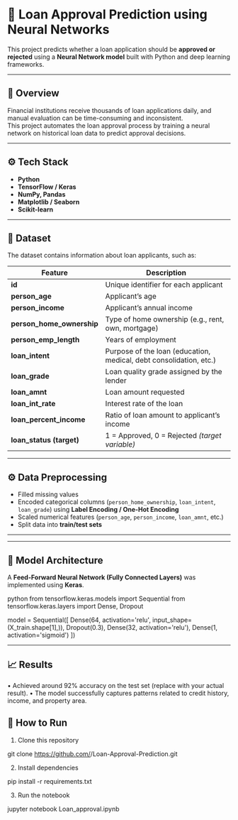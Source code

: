 # 🧠 Loan Approval Prediction using Neural Networks

This project predicts whether a loan application should be **approved or rejected** using a **Neural Network model** built with Python and deep learning frameworks.

---

## 📌 Overview

Financial institutions receive thousands of loan applications daily, and manual evaluation can be time-consuming and inconsistent.  
This project automates the loan approval process by training a neural network on historical loan data to predict approval decisions.

---

## ⚙️ Tech Stack

- **Python**
- **TensorFlow / Keras**
- **NumPy, Pandas**
- **Matplotlib / Seaborn**
- **Scikit-learn**

---

## 🧾 Dataset

The dataset contains information about loan applicants, such as:

| Feature | Description |
|----------|--------------|
| **id** | Unique identifier for each applicant |
| **person_age** | Applicant’s age |
| **person_income** | Applicant’s annual income |
| **person_home_ownership** | Type of home ownership (e.g., rent, own, mortgage) |
| **person_emp_length** | Years of employment |
| **loan_intent** | Purpose of the loan (education, medical, debt consolidation, etc.) |
| **loan_grade** | Loan quality grade assigned by the lender |
| **loan_amnt** | Loan amount requested |
| **loan_int_rate** | Interest rate of the loan |
| **loan_percent_income** | Ratio of loan amount to applicant’s income |
| **loan_status (target)** | 1 = Approved, 0 = Rejected *(target variable)*

---

## ⚙️ Data Preprocessing

- Filled missing values  
- Encoded categorical columns (`person_home_ownership`, `loan_intent`, `loan_grade`) using **Label Encoding / One-Hot Encoding**  
- Scaled numerical features (`person_age`, `person_income`, `loan_amnt`, etc.)  
- Split data into **train/test sets**  

---

---

## 🧠 Model Architecture

A **Feed-Forward Neural Network (Fully Connected Layers)** was implemented using **Keras**.

python
from tensorflow.keras.models import Sequential
from tensorflow.keras.layers import Dense, Dropout

model = Sequential([
    Dense(64, activation='relu', input_shape=(X_train.shape[1],)),
    Dropout(0.3),
    Dense(32, activation='relu'),
    Dense(1, activation='sigmoid')
])
____________________________________________________________________________________________________________________________________________________________________

## 📈 Results

• Achieved around 92% accuracy on the test set (replace with your actual result).
• The model successfully captures patterns related to credit history, income, and property area.

## 🚀 How to Run

1. Clone this repository

git clone https://github.com/<your-username>/Loan-Approval-Prediction.git

2. Install dependencies

pip install -r requirements.txt


3. Run the notebook

jupyter notebook Loan_approval.ipynb
